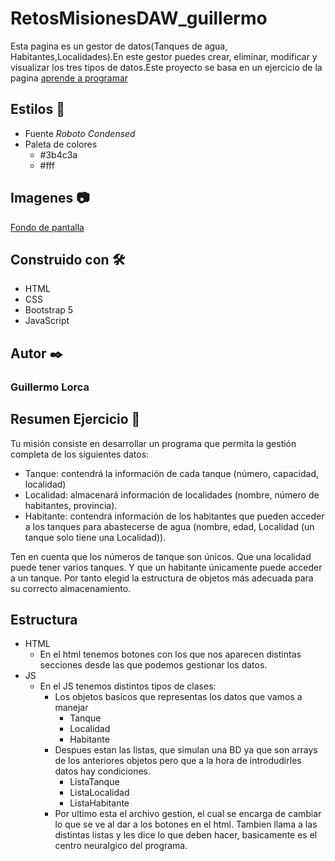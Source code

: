 # RetosMisionesDAW_guillermo
Esta pagina es un gestor de datos(Tanques de agua, Habitantes,Localidades).En este gestor puedes crear, eliminar, modificar y visualizar los tres tipos de datos.Este proyecto se basa en un ejercicio de la pagina [aprende a programar](https://aprendeaprogramar.org/moodle/)
## Estilos 🎨 
* Fuente *Roboto Condensed*
* Paleta de colores 
  * #3b4c3a
  * #fff
## Imagenes 📷
[Fondo de pantalla](pueba/kenia.jpg)
## Construido con 🛠️
* HTML
* CSS
* Bootstrap 5
* JavaScript
## Autor ✒️
### **Guillermo Lorca**
## Resumen Ejercicio 📃
Tu misión consiste en desarrollar un programa que permita la gestión completa de los siguientes datos:
- Tanque: contendrá la información de cada tanque (número, capacidad, localidad)
- Localidad: almacenará información de localidades (nombre, número de habitantes, provincia).
- Habitante: contendrá información de los habitantes que pueden acceder a los tanques para abastecerse de agua 
(nombre, edad, Localidad (un tanque solo tiene una Localidad)). 

Ten en cuenta que los números de tanque son únicos. 
Que una localidad puede tener varios tanques. 
Y que un habitante únicamente puede acceder a un tanque. 
Por tanto elegid la estructura de objetos más adecuada para su correcto almacenamiento.
## Estructura 
* HTML
  * En el html tenemos botones con los que nos aparecen distintas secciones desde las que podemos gestionar los datos.
* JS
  * En el JS tenemos distintos tipos de clases:
    * Los objetos basicos que representas los datos que vamos a manejar 
      * Tanque
      * Localidad
      * Habitante
    * Despues estan las listas, que simulan una BD ya que son arrays de los anteriores objetos pero que a la hora de introdudirles datos hay condiciones.
      * ListaTanque
      * ListaLocalidad
      * ListaHabitante
    * Por ultimo esta el archivo gestion, el cual se encarga de cambiar lo que se ve al dar a los botones en el html. Tambien llama a las distintas listas y               les dice lo que deben hacer, basicamente es el centro neuralgico del programa.
    

